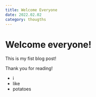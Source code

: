 ```yaml
---
title: Welcome Everyone
date: 2022.02.02
category: thougths
---
```


# Welcome everyone!

This is my fist blog post!

Thank you for reading!

- i
- like
- potatoes
